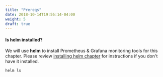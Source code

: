 ```yaml
---
title: "Prereqs"
date: 2018-10-14T19:56:14-04:00
weight: 5
draft: true
---
```


#### Is **helm** installed?

We will use **helm** to install Prometheus & Grafana monitoring tools for this chapter. Please review  [installing helm chapter](/helm_root/helm_intro/install/index.html) for instructions if you don't have it installed.

```
helm ls
```


